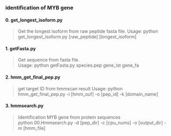 ### identification of MYB gene

#### 0. get_longest_isoform.py

> Get the longest isoform from raw peptide fasta file.
> Usage: python get_longest_isoform.py [raw_peptide] [longest_isoform]

#### 1. getFasta.py

> Get sequence from fasta file.  
> Usage: python getFasta.py species.pep gene_lst gene_fa

#### 2. hmm_get_final_pep.py

> get target ID from hmmscan result
> Usage: python hmm_get_final_pep.py -i [hmm_ouf] -o [pep_id] -k [domain_name]

#### 3. hmmsearch.py

> Identification MYB gene from protein sequences  
> python 00.Hmmsearch.py -d [pep_dir] -c [cpu_nums] -o [output_dir] -m [hmm_file]
